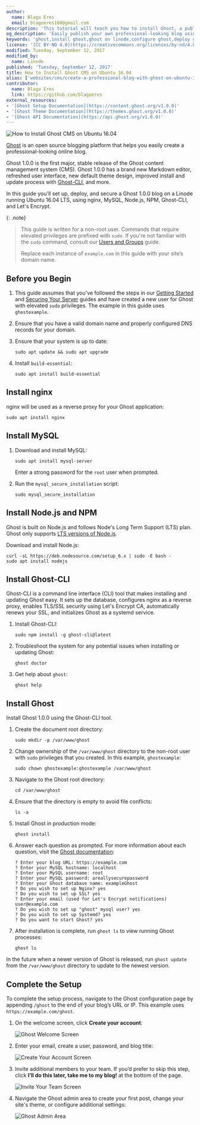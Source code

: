 ```yaml
---
author:
  name: Blago Eres
  email: blagoeres100@gmail.com
description: 'This tutorial will teach you how to install Ghost, a publishing platform great for running blogs and sharing published content, on Ubuntu 16.04'
og_description: 'Easily publish your own professional-looking blog using Ghost on your Linode.'
keywords: 'ghost,install ghost,ghost on linode,configure ghost,deploy ghost on ubuntu 16.04'
license: '[CC BY-ND 4.0](https://creativecommons.org/licenses/by-nd/4.0)'
modified: Tuesday, September 12, 2017
modified_by:
  name: Linode
published: 'Tuesday, September 12, 2017'
title: How to Install Ghost CMS on Ubuntu 16.04
alias: ['websites/cms/create-a-professional-blog-with-ghost-on-ubuntu-16-04/']
contributor:
  name: Blago Eres
  link: https://github.com/blagoeres
external_resources:
- '[Ghost Setup Documentation](https://content.ghost.org/v1.0.0)'
- '[Ghost Theme Documentation](https://themes.ghost.org/v1.0.0)'
- '[Ghost API Documentation](https://api.ghost.org/v1.0.0)'
---
```


![How to Install Ghost CMS on Ubuntu 16.04](/content/assets/ghost/ghost-blog-ubuntu-16-04-title-graphic.png "How to Install Ghost CMS on Ubuntu 16.04")

[Ghost](https://ghost.org/developers/) is an open source blogging platform that helps you easily create a professional-looking online blog.

Ghost 1.0.0 is the first major, stable release of the Ghost content management system (CMS). Ghost 1.0.0 has a brand new Markdown editor, refreshed user interface, new default theme design, improved install and update process with [Ghost-CLI](https://github.com/TryGhost/Ghost-CLI), and more.

In this guide you'll set up, deploy, and secure a Ghost 1.0.0 blog on a Linode running Ubuntu 16.04 LTS, using nginx, MySQL, Node.js, NPM, Ghost-CLI, and Let's Encrypt.

{: .note}
>
>This guide is written for a non-root user. Commands that require elevated privileges are prefixed with `sudo`. If you're not familiar with the `sudo` command, consult our [Users and Groups](/content/tools-reference/linux-users-and-groups) guide.
>
>Replace each instance of `example.com` in this guide with your site’s domain name.

## Before you Begin

1. This guide assumes that you've followed the steps in our [Getting Started](/content/getting-started) and [Securing Your Server](/content/security/securing-your-server) guides and have created a new user for Ghost with elevated `sudo` privileges. The example in this guide uses `ghostexample`.

2. Ensure that you have a valid domain name and properly configured DNS records for your domain.

3. Ensure that your system is up to date:

       sudo apt update && sudo apt upgrade

4. Install `build-essential`:

       sudo apt install build-essential

## Install nginx

nginx will be used as a reverse proxy for your Ghost application:

    sudo apt install nginx

## Install MySQL

1. Download and install MySQL:

       sudo apt install mysql-server

    Enter a strong password for the `root` user when prompted.

2. Run the `mysql_secure_installation` script:

       sudo mysql_secure_installation

## Install Node.js and NPM

Ghost is built on Node.js and follows Node's Long Term Support (LTS) plan. Ghost only supports [LTS versions of Node.js](https://github.com/nodejs/LTS).

Download and install Node.js:

    curl -sL https://deb.nodesource.com/setup_6.x | sudo -E bash -
    sudo apt install nodejs

## Install Ghost-CLI

Ghost-CLI is a command line interface (CLI) tool that makes installing and updating Ghost easy. It sets up the database, configures nginx as a reverse proxy, enables TLS/SSL security using Let's Encrypt CA, automatically renews your SSL, and initializes Ghost as a systemd service.

1. Install Ghost-CLI:

       sudo npm install -g ghost-cli@latest

2. Troubleshoot the system for any potential issues when installing or updating Ghost:

       ghost doctor

3. Get help about `ghost`:

       ghost help

## Install Ghost

Install Ghost 1.0.0 using the Ghost-CLI tool.

1. Create the document root directory:

       sudo mkdir -p /var/www/ghost

2. Change ownership of the `/var/www/ghost` directory to the non-root user with `sudo` privileges that you created. In this example, `ghostexample`:

       sudo chown ghostexample:ghostexample /var/www/ghost

3. Navigate to the Ghost root directory:

       cd /var/www/ghost

4.  Ensure that the directory is empty to avoid file conflicts:

        ls -a

5. Install Ghost in production mode:

       ghost install

6. Answer each question as prompted. For more information about each question, visit the [Ghost documentation](https://content.ghost.org/content/cli-install#section-prompts):

       ? Enter your blog URL: https://example.com
       ? Enter your MySQL hostname: localhost
       ? Enter your MySQL username: root
       ? Enter your MySQL password: areallysecurepassword
       ? Enter your Ghost database name: exampleGhost
       ? Do you wish to set up Nginx? yes
       ? Do you wish to set up SSL? yes
       ? Enter your email (used for Let's Encrypt notifications) user@example.com
       ? Do you wish to set up "ghost" mysql user? yes
       ? Do you wish to set up Systemd? yes
       ? Do you want to start Ghost? yes

7. After installation is complete, run `ghost ls` to view running Ghost processes:

       ghost ls

In the future when a newer version of Ghost is released, run `ghost update` from the `/var/www/ghost` directory to update to the newest version.

## Complete the Setup

To complete the setup process, navigate to the Ghost configuration page by appending `/ghost` to the end of your blog’s URL or IP. This example uses `https://example.com/ghost`.

1. On the welcome screen, click **Create your account**:

    ![Ghost Welcome Screen](/content/assets/ghost-1-0-0-welcome-small.png "Ghost Welcome Screen")

2. Enter your email, create a user, password, and blog title:

    ![Create Your Account Screen](/content/assets/ghost-1-0-0-create-account-small.png "Create Your Account Screen")

3. Invite additional members to your team. If you’d prefer to skip this step, click **I’ll do this later, take me to my blog!** at the bottom of the page.

    ![Invite Your Team Screen](/content/assets/ghost-1-0-0-invite-team-small.png "Invite Your Team Screen")

4. Navigate the Ghost admin area to create your first post, change your site's theme, or configure additional settings:

    ![Ghost Admin Area](/content/assets/ghost-1-0-0-getting-started-small.png "Ghost Admin Area")
